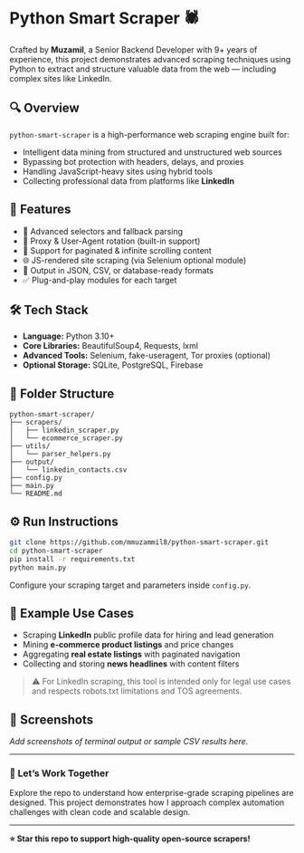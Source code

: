 # Python Smart Scraper 🕷️

Crafted by **Muzamil**, a Senior Backend Developer with 9+ years of experience, this project demonstrates advanced scraping techniques using Python to extract and structure valuable data from the web — including complex sites like LinkedIn.

## 🔍 Overview

`python-smart-scraper` is a high-performance web scraping engine built for:

- Intelligent data mining from structured and unstructured web sources
- Bypassing bot protection with headers, delays, and proxies
- Handling JavaScript-heavy sites using hybrid tools
- Collecting professional data from platforms like **LinkedIn**

## 🚀 Features

- 🧠 Advanced selectors and fallback parsing
- 🔁 Proxy & User-Agent rotation (built-in support)
- 📄 Support for paginated & infinite scrolling content
- 🌐 JS-rendered site scraping (via Selenium optional module)
- 💾 Output in JSON, CSV, or database-ready formats
- ✅ Plug-and-play modules for each target

## 🛠️ Tech Stack

- **Language:** Python 3.10+
- **Core Libraries:** BeautifulSoup4, Requests, lxml
- **Advanced Tools:** Selenium, fake-useragent, Tor proxies (optional)
- **Optional Storage:** SQLite, PostgreSQL, Firebase

## 📂 Folder Structure

```
python-smart-scraper/
├── scrapers/
│   ├── linkedin_scraper.py
│   └── ecommerce_scraper.py
├── utils/
│   └── parser_helpers.py
├── output/
│   └── linkedin_contacts.csv
├── config.py
├── main.py
└── README.md
```

## ⚙️ Run Instructions

```bash
git clone https://github.com/mmuzammil8/python-smart-scraper.git
cd python-smart-scraper
pip install -r requirements.txt
python main.py
```

Configure your scraping target and parameters inside `config.py`.

## 🧪 Example Use Cases

- Scraping **LinkedIn** public profile data for hiring and lead generation
- Mining **e-commerce product listings** and price changes
- Aggregating **real estate listings** with paginated navigation
- Collecting and storing **news headlines** with content filters

> ⚠️ For LinkedIn scraping, this tool is intended only for legal use cases and respects robots.txt limitations and TOS agreements.

## 📸 Screenshots

_Add screenshots of terminal output or sample CSV results here._

---

### 💼 Let’s Work Together

Explore the repo to understand how enterprise-grade scraping pipelines are designed. This project demonstrates how I approach complex automation challenges with clean code and scalable design.

---

**⭐ Star this repo to support high-quality open-source scrapers!**
